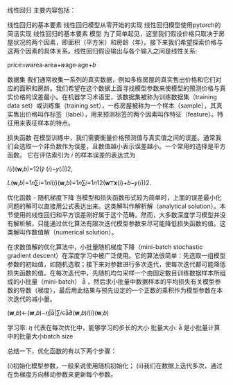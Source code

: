 线性回归
主要内容包括：

线性回归的基本要素
线性回归模型从零开始的实现
线性回归模型使用pytorch的简洁实现
线性回归的基本要素
模型
为了简单起见，这里我们假设价格只取决于房屋状况的两个因素，即面积（平方米）和房龄（年）。接下来我们希望探索价格与这两个因素的具体关系。线性回归假设输出与各个输入之间是线性关系:

price=𝑤area⋅area+𝑤age⋅age+𝑏
 
数据集
我们通常收集一系列的真实数据，例如多栋房屋的真实售出价格和它们对应的面积和房龄。我们希望在这个数据上面寻找模型参数来使模型的预测价格与真实价格的误差最小。在机器学习术语里，该数据集被称为训练数据集（training data set）或训练集（training set），一栋房屋被称为一个样本（sample），其真实售出价格叫作标签（label），用来预测标签的两个因素叫作特征（feature）。特征用来表征样本的特点。

损失函数
在模型训练中，我们需要衡量价格预测值与真实值之间的误差。通常我们会选取一个非负数作为误差，且数值越小表示误差越小。一个常用的选择是平方函数。 它在评估索引为  𝑖  的样本误差的表达式为

𝑙(𝑖)(𝐰,𝑏)=12(𝑦̂ (𝑖)−𝑦(𝑖))2,
 
𝐿(𝐰,𝑏)=1𝑛∑𝑖=1𝑛𝑙(𝑖)(𝐰,𝑏)=1𝑛∑𝑖=1𝑛12(𝐰⊤𝐱(𝑖)+𝑏−𝑦(𝑖))2.
 
优化函数 - 随机梯度下降
当模型和损失函数形式较为简单时，上面的误差最小化问题的解可以直接用公式表达出来。这类解叫作解析解（analytical solution）。本节使用的线性回归和平方误差刚好属于这个范畴。然而，大多数深度学习模型并没有解析解，只能通过优化算法有限次迭代模型参数来尽可能降低损失函数的值。这类解叫作数值解（numerical solution）。

在求数值解的优化算法中，小批量随机梯度下降（mini-batch stochastic gradient descent）在深度学习中被广泛使用。它的算法很简单：先选取一组模型参数的初始值，如随机选取；接下来对参数进行多次迭代，使每次迭代都可能降低损失函数的值。在每次迭代中，先随机均匀采样一个由固定数目训练数据样本所组成的小批量（mini-batch）  ，然后求小批量中数据样本的平均损失有关模型参数的导数（梯度），最后用此结果与预先设定的一个正数的乘积作为模型参数在本次迭代的减小量。

(𝐰,𝑏)←(𝐰,𝑏)−𝜂||∑𝑖∈∂(𝐰,𝑏)𝑙(𝑖)(𝐰,𝑏)
 
学习率:  𝜂 代表在每次优化中，能够学习的步长的大小
批量大小:   是小批量计算中的批量大小batch size

总结一下，优化函数的有以下两个步骤：

(i)初始化模型参数，一般来说使用随机初始化；
(ii)我们在数据上迭代多次，通过在负梯度方向移动参数来更新每个参数。
